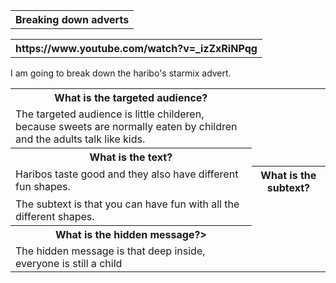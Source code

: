 <table>
  <tr>
    <th>Breaking down adverts</th>
  </tr>
  <table><tr><th>https://www.youtube.com/watch?v=_izZxRiNPqg</th></td></table>
  <tr>
    <td>I am going to break down the haribo's starmix advert.</td>
  </tr>
</table>
<table>
  <tr>
    <th>What is the targeted audience?</th>
  </tr>
  <tr>
    <td>The targeted audience is little childeren, because sweets are normally eaten by children and the adults talk like kids.</td>
  </tr>
     <th>What is the text?</th>
  </tr>
  <tr>
    <td>Haribos taste good and they also have different fun shapes.</td>
      <th>What is the subtext?</th>
  </tr>
  <tr>
    <td>The subtext is that you can have fun with all the different shapes.</td>
  </tr>
  <tr>
    <th>What is the hidden message?></th>
  </tr>
  <tr>
    <td>The hidden message is that deep inside, everyone is still a child</td>
  </tr>
  <tr>
  
</table>


